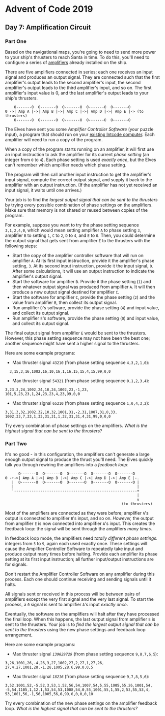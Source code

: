 # Advent of Code 2019

## Day 7: Amplification Circuit

### Part One

Based on the navigational maps, you're going to need to send more power to your
ship's thrusters to reach Santa in time.  To do this, you'll need to configure
a series of [amplifiers][1] already installed on the ship.

[1]: https://en.wikipedia.org/wiki/Amplifier

There are five amplifiers connected in series; each one receives an input
signal and produces an output signal.  They are connected such that the first
amplifier's output leads to the second amplifier's input, the second
amplifier's output leads to the third amplifier's input, and so on.  The first
amplifier's input value is 0, and the last amplifier's output leads to your
ship's thrusters.

```
    O-------O  O-------O  O-------O  O-------O  O-------O
0 ->| Amp A |->| Amp B |->| Amp C |->| Amp D |->| Amp E |-> (to thrusters)
    O-------O  O-------O  O-------O  O-------O  O-------O
```

The Elves have sent you some *Amplifier Controller Software* (your puzzle input),
a program that should run on your [existing Intcode computer][2].  Each amplifier
will need to run a copy of the program.

[2]: https://adventofcode.com/2019/day/5

When a copy of the program starts running on an amplifier, it will first use an
input instruction to ask the amplifier for its current *phase setting* (an
integer from `0` to `4`).  Each phase setting is used *exactly once*, but the
Elves can't remember which amplifier needs which phase setting.

The program will then call another input instruction to get the amplifier's
input signal, compute the correct output signal, and supply it back to the
amplifier with an output instruction.  (If the amplifier has not yet received
an input signal, it waits until one arrives.)

Your job is to find the *largest output signal that can be sent to the thrusters*
by trying every possible combination of phase settings on the amplifiers.  Make
sure that memory is not shared or reused between copies of the program.

For example, suppose you want to try the phase setting sequence `3,1,2,4,0`,
which would mean setting amplifier `A` to phase setting `3`, amplifier `B` to
setting `1`, `C` to `2`, `D` to `4`, and `E` to `0`.  Then, you could determine
the output signal that gets sent from amplifier `E` to the thrusters with the
following steps:

- Start the copy of the amplifier controller software that will run on
  amplifier `A`.  At its first input instruction, provide it the amplifier's
  phase setting, `3`.  At its second input instruction, provide it the input
  signal, `0`.  After some calculations, it will use an output instruction to
  indicate the amplifier's output signal.
- Start the software for amplifier `B`.  Provide it the phase setting (`1`) and
  then whatever output signal was produced from amplifier `A`.  It will then
  produce a new output signal destined for amplifier `C`.
- Start the software for amplifier `C`, provide the phase setting (`2`) and the
  value from amplifier `B`, then collect its output signal.
- Run amplifier `D`'s software, provide the phase setting (`4`) and input
  value, and collect its output signal.
- Run amplifier `E`'s software, provide the phase setting (`0`) and input
  value, and collect its output signal.

The final output signal from amplifier `E` would be sent to the thrusters.
However, this phase setting sequence may not have been the best one; another
sequence might have sent a higher signal to the thrusters.

Here are some example programs:

- Max thruster signal `43210` (from phase setting sequence `4,3,2,1,0`):

```
  3,15,3,16,1002,16,10,16,1,16,15,15,4,15,99,0,0
```

- Max thruster signal `54321` (from phase setting sequence `0,1,2,3,4`):

```
3,23,3,24,1002,24,10,24,1002,23,-1,23,
101,5,23,23,1,24,23,23,4,23,99,0,0
```

- Max thruster signal `65210` (from phase setting sequence `1,0,4,3,2`):

```
3,31,3,32,1002,32,10,32,1001,31,-2,31,1007,31,0,33,
1002,33,7,33,1,33,31,31,1,32,31,31,4,31,99,0,0,0
```

Try every combination of phase settings on the amplifiers.  *What is the highest
signal that can be sent to the thrusters?*

### Part Two

It's no good - in this configuration, the amplifiers can't generate a large
enough output signal to produce the thrust you'll need.  The Elves quickly talk
you through rewiring the amplifiers into a *feedback loop*:

```
      O-------O  O-------O  O-------O  O-------O  O-------O
0 -+->| Amp A |->| Amp B |->| Amp C |->| Amp D |->| Amp E |-.
   |  O-------O  O-------O  O-------O  O-------O  O-------O |
   |                                                        |
   '--------------------------------------------------------+
                                                            |
                                                            v
                                                     (to thrusters)
```

Most of the amplifiers are connected as they were before; amplifier `A`'s
output is connected to amplifier `B`'s input, and so on.  *However,* the output
from amplifier `E` is now connected into amplifier `A`'s input.  This creates
the feedback loop: the signal will be sent through the amplifiers *many times*.

In feedback loop mode, the amplifiers need *totally different phase settings:*
integers from `5` to `9`, again each used exactly once.  These settings will
cause the Amplifier Controller Software to repeatedly take input and produce
output many times before halting.  Provide each amplifier its phase setting at
its first input instruction; all further input/output instructions are for
signals.

Don't restart the Amplifier Controller Software on any amplifier during this
process.  Each one should continue receiving and sending signals until it halts.

All signals sent or received in this process will be between pairs of
amplifiers except the very first signal and the very last signal.  To start the
process, a `0` signal is sent to amplifier `A`'s input *exactly once*.

Eventually, the software on the amplifiers will halt after they have processed
the final loop.  When this happens, the last output signal from amplifier `E`
is sent to the thrusters.  Your job is to *find the largest output signal that
can be sent to the thrusters* using the new phase settings and feedback loop
arrangement.

Here are some example programs:

- Max thruster signal *`139629729`* (from phase setting sequence `9,8,7,6,5`):

```
3,26,1001,26,-4,26,3,27,1002,27,2,27,1,27,26,
27,4,27,1001,28,-1,28,1005,28,6,99,0,0,5
```

- Max thruster signal *`18216`* (from phase setting sequence `9,7,8,5,6`):

```
3,52,1001,52,-5,52,3,53,1,52,56,54,1007,54,5,55,1005,55,26,1001,54,
-5,54,1105,1,12,1,53,54,53,1008,54,0,55,1001,55,1,55,2,53,55,53,4,
53,1001,56,-1,56,1005,56,6,99,0,0,0,0,10
```

Try every combination of the new phase settings on the amplifier feedback loop.
*What is the highest signal that can be sent to the thrusters?*
